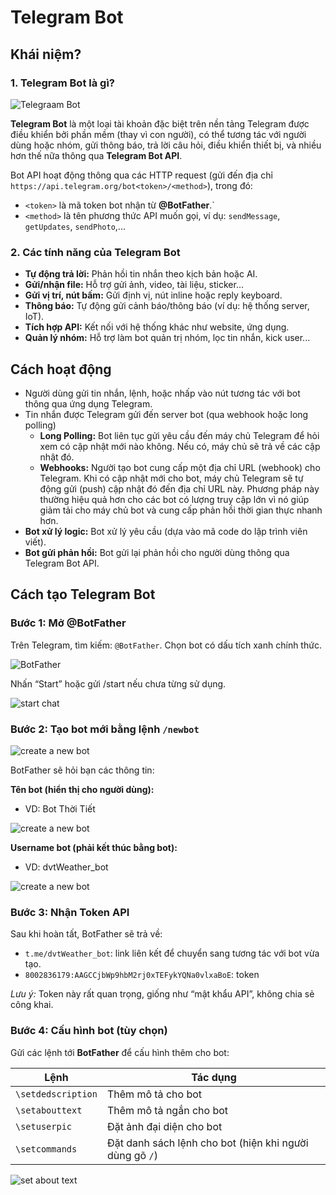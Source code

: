 # Telegram Bot

## Khái niệm?

### 1. Telegram Bot là gì?

![Telegraam Bot](./images/telegram_bot.png)

**Telegram Bot** là một loại tài khoản đặc biệt trên nền tảng Telegram được điều khiển bởi phần mềm (thay vì con người), có thể tương tác với người dùng hoặc nhóm, gửi thông báo, trả lời câu hỏi, điều khiển thiết bị, và nhiều hơn thế nữa thông qua **Telegram Bot API**.

Bot API hoạt động thông qua các HTTP request (gửi đến địa chỉ `https://api.telegram.org/bot<token>/<method>`), trong đó:

- `<token>` là mã token bot  nhận từ **@BotFather**.`
- `<method>` là tên phương thức API  muốn gọi, ví dụ: `sendMessage`, `getUpdates`, `sendPhoto`,...

### 2. Các tính năng của Telegram Bot

- **Tự động trả lời:** Phản hồi tin nhắn theo kịch bản hoặc AI.
- **Gửi/nhận file:** Hỗ trợ gửi ảnh, video, tài liệu, sticker…
- **Gửi vị trí, nút bấm:** Gửi định vị, nút inline hoặc reply keyboard.
- **Thông báo:** Tự động gửi cảnh báo/thông báo (ví dụ: hệ thống server, IoT).
- **Tích hợp API:** Kết nối với hệ thống khác như website, ứng dụng.
- **Quản lý nhóm:** Hỗ trợ làm bot quản trị nhóm, lọc tin nhắn, kick user...

## Cách hoạt động

- Người dùng gửi tin nhắn, lệnh, hoặc nhấp vào nút tương tác với bot thông qua ứng dụng Telegram.
- Tin nhắn được Telegram gửi đến server bot (qua webhook hoặc long polling)
  - **Long Polling:** Bot liên tục gửi yêu cầu đến máy chủ Telegram để hỏi xem có cập nhật mới nào không. Nếu có, máy chủ sẽ trả về các cập nhật đó.
  - **Webhooks:** Người tạo bot cung cấp một địa chỉ URL (webhook) cho Telegram. Khi có cập nhật mới cho bot, máy chủ Telegram sẽ tự động gửi (push) cập nhật đó đến địa chỉ URL này. Phương pháp này thường hiệu quả hơn cho các bot có lượng truy cập lớn vì nó giúp giảm tải cho máy chủ bot và cung cấp phản hồi thời gian thực nhanh hơn.
- **Bot xử lý logic:** Bot xử lý yêu cầu (dựa vào mã code do lập trình viên viết).
- **Bot gửi phản hồi:** Bot gửi lại phản hồi cho người dùng thông qua Telegram Bot API.

## Cách tạo Telegram Bot

### Bước 1: Mở @BotFather

Trên Telegram, tìm kiếm: `@BotFather`. Chọn bot có dấu tích xanh chính thức.

![BotFather](./images/botfather.png)

Nhấn “Start” hoặc gửi /start nếu chưa từng sử dụng.

![start chat](./images/start.png)

### Bước 2: Tạo bot mới bằng lệnh `/newbot`

![create a new bot](./images/newbot.png)

BotFather sẽ hỏi bạn các thông tin:

**Tên bot (hiển thị cho người dùng):**

- VD: Bot Thời Tiết

![create a new bot](./images/botname.png)

**Username bot (phải kết thúc bằng bot):**

- VD: dvtWeather_bot

![create a new bot](./images/bot_user_name.png)

### Bước 3: Nhận Token API

Sau khi hoàn tất, BotFather sẽ trả về:

- `t.me/dvtWeather_bot`: link liên kết để chuyển sang tương tác với bot vừa tạo.
- `8002836179:AAGCCjbWp9hbM2rj0xTEFykYQNa0vlxaBoE`: token

*Lưu ý:* Token này rất quan trọng, giống như “mật khẩu API”, không chia sẻ công khai.

### Bước 4: Cấu hình bot (tùy chọn)

Gửi các lệnh tới **BotFather** để cấu hình thêm cho bot:

| Lệnh | Tác dụng |
|-|-|
| `\setdedscription` | Thêm mô tả cho bot |
| `\setabouttext` | Thêm mô tả ngắn cho bot |
| `\setuserpic` | Đặt ảnh đại diện cho bot |
| `\setcommands` | Đặt danh sách lệnh cho bot (hiện khi người dùng gõ `/`) |

![set about text](./images/setabouttext.png)

